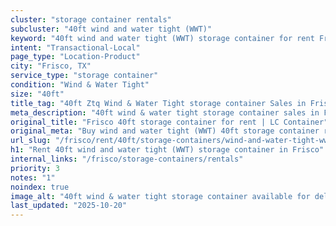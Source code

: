 ```yaml
---
cluster: "storage container rentals"
subcluster: "40ft wind and water tight (WWT)"
keyword: "40ft wind and water tight (WWT) storage container for rent Frisco, TX"
intent: "Transactional-Local"
page_type: "Location-Product"
city: "Frisco, TX"
service_type: "storage container"
condition: "Wind & Water Tight"
size: "40ft"
title_tag: "40ft Ztq Wind & Water Tight storage container Sales in Frisco | LC Container"
meta_description: "40ft wind & water tight storage container sales in Frisco. Fast delivery, competitive pricing. Serving storage containers area. Quote ID: LGQ. Call (214) 524-4168 for your free quote today."
original_title: "Frisco 40ft storage container for rent | LC Container"
original_meta: "Buy wind and water tight (WWT) 40ft storage container rent with local delivery in Frisco, TX. LC Container — local Since 2003. Request a fast quote today."
url_slug: "/frisco/rent/40ft/storage-containers/wind-and-water-tight-wwt"
h1: "Rent 40ft wind and water tight (WWT) storage container in Frisco"
internal_links: "/frisco/storage-containers/rentals"
priority: 3
notes: "1"
noindex: true
image_alt: "40ft wind & water tight storage container available for delivery in Frisco"
last_updated: "2025-10-20"
---
```


<!-- TODO: Add unique city/inventory copy, images, and internal links here. -->
